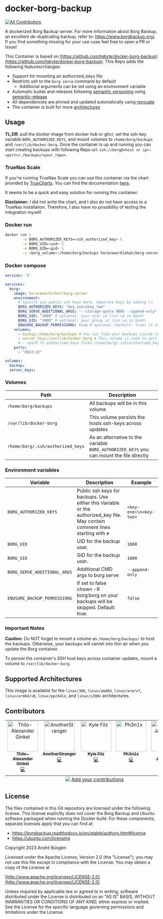 # docker-borg-backup
<!-- ALL-CONTRIBUTORS-BADGE:START - Do not remove or modify this section -->
[![All Contributors](https://img.shields.io/badge/all_contributors-5-orange.svg?style=flat-square)](#contributors)
<!-- ALL-CONTRIBUTORS-BADGE:END -->

A dockerized Borg Backup server. For more information about Borg Backup, an
excellent de-duplicating backup, refer to: <https://www.borgbackup.org/>.
If you find something missing for your use case feel free to open a PR or Issue!

This Container is based on [https://github.com/tgbyte/docker-borg-backup](https://github.com/tgbyte/docker-borg-backup).
This Repo adds the following features/changes:

- Support for mounting an authorized_keys file
- Restricts ssh to the `borg serve` command by default
  - Additional arguments can be set using an environment variable
- Automatic builds and releases following [semantic versioning](https://semver.org/)
  using [semantic-release](https://semantic-release.gitbook.io/semantic-release)
- All dependencies are pinned and updated automatically using [renovate](https://docs.renovatebot.com/)
- The container is built for more [architectures](#supported-architectures)

## Usage

**TL;DR**: pull the docker image from docker hub or ghcr, set the ssh-key
variable `BORG_AUTHORIZED_KEYS`, and mount volumes to `/home/borg/backups` and
`/var/lib/docker-borg`. Once the container is up and running you can start
creating backups with following Repo url:
`ssh://borg@<host or ip>:<port>/./backups/<your_repo>`.

### TrueNas Scale

If you're running TrueNas Scale you can use this container via the chart
provided by [TrueCharts](https://truecharts.org/).
You can find the documentation [here](https://truecharts.org/charts/stable/borg-server/).

It seems to be a quick and easy solution for running this container.

**Disclaimer:** I did not write the chart, and I also do not have access to a
TrueNas installation. Therefore, I also have no possibility of testing the
integration myself.

### Docker run

```bash
docker run \
        -e BORG_AUTHORIZED_KEYS=<ssh_authorized_key> \
        -e BORG_UID=<uid> \
        -e BORG_GID=<gid> \
        -v <borg_volume>:/home/borg/backups horaceworblehat/borg-server
```

### Docker compose
<!-- markdownlint-disable -->
```yaml
version: '3'

services:
  borg:
    image: horaceworblehat/borg-server
    environment:
      # Specify you public ssh keys here. Separate keys by adding \n
      BORG_AUTHORIZED_KEYS: "key_one\nkey_two"
      BORG_SERVE_ADDITIONAL_ARGS: "--storage-quota 900G --append-only"
      BORG_UID: "1000" # optional: your user id (run id in bash)
      BORG_GID: "1000" # optional: your group id (run id in bash)
      ENUSURE_BACKUP_PERMISSIONS: true # optional (default: true) if set to false chown -R borg:borg on your backups will be skipped
    volumes:
      - backup:/home/borg/backups # You can find your backups inside this volume
      - server_keys:/var/lib/docker-borg # This volume is used to persist the hosts ssh-keys across updates
      # - <path to authorized_keys file>:/home/borg/.ssh/authorized_keys <- Alternative to BORG_AUTHORIZED_KEYS
    ports:
      - "8022:22"

volumes:
  backup:
  server_keys:
```
<!-- markdownlint-enable -->

### Volumes

<!-- markdownlint-disable -->
| Path                              | Description                                                                              |
|-----------------------------------|------------------------------------------------------------------------------------------|
| `/home/borg/backups`              | All backups will be in this volume                                                       |
| `/var/lib/docker-borg`            | This volume persists the hosts ssh-keys across updates                                   |
| `/home/borg/.ssh/authorized_keys` | As an alternative to the variable `BORG_AUTHORIZED_KEYS` you can mount the file directly |
<!-- markdownlint-enable -->
### Environment variables

<!-- markdownlint-disable -->
| Variable                     | Description                                                                                                                    | Example                |
|------------------------------|--------------------------------------------------------------------------------------------------------------------------------|------------------------|
| `BORG_AUTHORIZED_KEYS`       | Public ssh keys for backups. Use either this Variable or the authorized_key file. May contain comment lines starting with `#`  | `<key-one>\n<key-two>` |
| `BORG_UID`                   | UID for the backup user.                                                                                                       | `1000`                 |
| `BORG_GID`                   | GID for the backup user.                                                                                                       | `1000`                 |
| `BORG_SERVE_ADDITIONAL_ARGS` | Additional CMD args to borg serve                                                                                              | `--append-only`        |
| `ENUSURE_BACKUP_PERMISSIONS` | If set to false chown -R borg:borg on your backups will be skipped. Default: true.                                             | `false`                |
<!-- markdownlint-enable -->

### Important Notes

**Caution:** Do NOT forget to mount a volume as `/home/borg/backups/` to host
the backups. Otherwise, your backups will vanish into thin air when you update
the Borg container.

To persist the container's SSH host keys across container updates, mount a
volume to `/var/lib/docker-borg`.

## Supported Architectures

This image is available for the `linux/386`, `linux/amd64`, `linux/arm/v7`,
`linux/arm64/v8`, `linux/ppc64le`, and `linux/s390x` architectures.

## Contributors

<!-- ALL-CONTRIBUTORS-LIST:START - Do not remove or modify this section -->
<!-- prettier-ignore-start -->
<!-- markdownlint-disable -->
<table>
  <tbody>
    <tr>
      <td align="center" valign="top" width="14.28%"><a href="https://www.tgbyte.de/"><img src="https://avatars.githubusercontent.com/u/174129?v=4?s=100" width="100px;" alt="Thilo-Alexander Ginkel"/><br /><sub><b>Thilo-Alexander Ginkel</b></sub></a><br /><a href="https://github.com/AnotherStranger/docker-borg-backup/commits?author=ginkel" title="Code">💻</a></td>
      <td align="center" valign="top" width="14.28%"><a href="https://github.com/AnotherStranger"><img src="https://avatars.githubusercontent.com/u/6563442?v=4?s=100" width="100px;" alt="AnotherStranger"/><br /><sub><b>AnotherStranger</b></sub></a><br /><a href="https://github.com/AnotherStranger/docker-borg-backup/commits?author=AnotherStranger" title="Code">💻</a></td>
      <td align="center" valign="top" width="14.28%"><a href="https://github.com/Spice-King"><img src="https://avatars.githubusercontent.com/u/590498?v=4?s=100" width="100px;" alt="Kyle Filz"/><br /><sub><b>Kyle Filz</b></sub></a><br /><a href="https://github.com/AnotherStranger/docker-borg-backup/commits?author=Spice-King" title="Code">💻</a></td>
      <td align="center" valign="top" width="14.28%"><a href="https://github.com/Ph3n1x"><img src="https://avatars.githubusercontent.com/u/8397249?v=4?s=100" width="100px;" alt="Ph3n1x"/><br /><sub><b>Ph3n1x</b></sub></a><br /><a href="https://github.com/AnotherStranger/docker-borg-backup/commits?author=Ph3n1x" title="Code">💻</a></td>
      <td align="center" valign="top" width="14.28%"><a href="https://github.com/nj"><img src="https://avatars.githubusercontent.com/u/317552?v=4?s=100" width="100px;" alt="Nikolaj Jørgensen"/><br /><sub><b>Nikolaj Jørgensen</b></sub></a><br /><a href="https://github.com/AnotherStranger/docker-borg-backup/commits?author=nj" title="Code">💻</a></td>
    </tr>
  </tbody>
  <tfoot>
    <tr>
      <td align="center" size="13px" colspan="7">
        <img src="https://raw.githubusercontent.com/all-contributors/all-contributors-cli/1b8533af435da9854653492b1327a23a4dbd0a10/assets/logo-small.svg">
          <a href="https://all-contributors.js.org/docs/en/bot/usage">Add your contributions</a>
        </img>
      </td>
    </tr>
  </tfoot>
</table>

<!-- markdownlint-restore -->
<!-- prettier-ignore-end -->

<!-- ALL-CONTRIBUTORS-LIST:END -->

## License

The files contained in this Git repository are licensed under the following
license. This license explicitly does not cover the Borg Backup and Ubuntu
software packaged when running the Docker build. For these components, separate
licenses apply that you can find at:

- <https://borgbackup.readthedocs.io/en/stable/authors.html#license>
- <https://ubuntu.com/licensing>

Copyright 2023 André Büsgen

Licensed under the Apache License, Version 2.0 (the "License");
you may not use this file except in compliance with the License.
You may obtain a copy of the License at

[http://www.apache.org/licenses/LICENSE-2.0](http://www.apache.org/licenses/LICENSE-2.0)

Unless required by applicable law or agreed to in writing, software
distributed under the License is distributed on an "AS IS" BASIS,
WITHOUT WARRANTIES OR CONDITIONS OF ANY KIND, either express or implied.
See the License for the specific language governing permissions and
limitations under the License.
